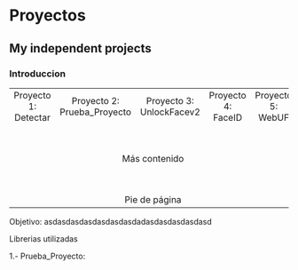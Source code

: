 # Proyectos
<h2> My independent projects </h2>

<h3> Introduccion </h3>

<table style="width: 100%; text-align: center;">
  <tr>
    <td style="width: 33%;">Proyecto 1: Detectar</td>
    <td style="width: 33%;">Proyecto 2: Prueba_Proyecto </td>
    <td style="width: 33%;">Proyecto 3: UnlockFacev2</td>
    <td style="width: 33%;">Proyecto 4: FaceID</td>
    <td style="width: 33%;">Proyecto 5: WebUF</td>
  </tr>
  <tr>
    <td colspan="5" style="width: 100%; padding-top: 50px;">Más contenido</td>
  </tr>
  <tr>
    <td  colspan="5" style="width: 100%; padding-top: 50px;">Pie de página</td>
  </tr>
</table>


Objetivo: 
  asdasdasdasdasdasdasdadasdasdasdasdasd
  
Librerias utilizadas 
    

1.- Prueba_Proyecto:
